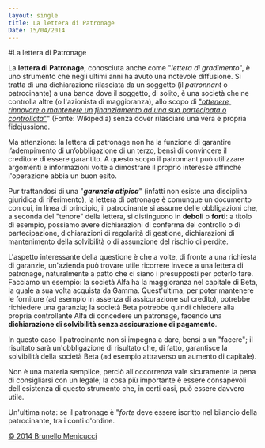 ```yaml
---
layout: single
title: La lettera di Patronage
Date: 15/04/2014
---
```



#La lettera di Patronage 

La **lettera di Patronage**, conosciuta anche come "*lettera di gradimento*", è uno strumento che negli ultimi anni ha avuto una notevole diffusione. Si tratta di una dichiarazione rilasciata da un soggetto (il *patronnant* o patrocinante) a una banca dove il soggetto, di solito, è una società che ne controlla altre (o l'azionista di maggioranza), allo scopo di ["*ottenere, rinnovare o mantenere un finanziamento ad una sua partecipata o controllata*"](http://it.wikipedia.org/wiki/Lettera_di_patronage)" (Fonte: Wikipedia) senza dover rilasciare una vera e propria fidejussione.  

Ma attenzione: la lettera di patronage non ha la funzione di garantire l’adempimento di un’obbligazione di un terzo, bensì di convincere il creditore di essere garantito. A questo scopo  il patronnant può utilizzare argomenti e informazioni volte a dimostrare il proprio interesse affinché l'operazione abbia un buon esito.   

Pur trattandosi di una "***garanzia atipica***" (infatti non esiste una disciplina giuridica di riferimento), la lettera di patronage è comunque un documento con cui, in linea di principio, il patrocinante si assume delle obbligazioni che, a seconda del "tenore" della lettera, si distinguono in **deboli** o **forti**: a titolo di esempio, possiamo avere dichiarazioni di conferma del controllo o di partecipazione, dichiarazioni di regolarità di gestione, dichiarazioni di mantenimento della solvibilità o di assunzione del rischio di perdite.  
 
L'aspetto interessante della questione è che a volte, di fronte a una richiesta di garanzie, un'azienda può trovare utile ricorrere invece a una lettera di patronage, naturalmente a patto che ci siano i presupposti per poterlo fare. Facciamo un esempio: la società Alfa ha la maggioranza nel capitale di Beta, la quale a sua volta acquista da Gamma. Quest'ultima, per poter mantenere le forniture (ad esempio in assenza di assicurazione sul credito), potrebbe richiedere una garanzia; la società Beta potrebbe quindi chiedere alla propria controllante Alfa di concedere un patronage, facendo una **dichiarazione di solvibilità senza assicurazione di pagamento**. 

In questo caso il patrocinante non si impegna a dare, bensì a un "facere"; il risultato sarà un'obbligazione di risultato che, di fatto, garantisce la solvibilità della società Beta (ad esempio attraverso un aumento di capitale).  

Non è una materia semplice, perciò all'occorrenza vale sicuramente la pena di consigliarsi con un legale; la cosa più importante è essere consapevoli dell'esistenza di questo strumento che, in certi casi, può essere davvero utile.  

Un'ultima nota: se il patronage è "*forte* deve essere iscritto nel bilancio della patrocinante, tra i conti d'ordine.

[© 2014 Brunello Menicucci](http://www.blackstarconsulting.it)  